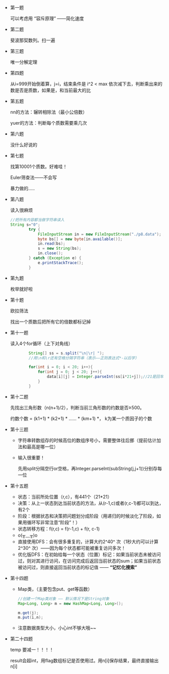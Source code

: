 +   第一题

    可以考虑用 “容斥原理” ——简化速度

+   第二题

    斐波那契数列。扫一遍

+   第三题

    唯一分解定理

+   第四题

    从i=999开始倒着算，j=i，结束条件是 i^2 < max 依次减下去，判断乘出来的数是否是质数，如果是，和当前最大的比

+   第五题

    nn的方法：辗转相除法（最小公倍数）

    yuer的方法：判断每个质数需要乘几次

+   第六题

    没什么好说的

+   第七题

    找第10001个质数。好难哇！

    Euler筛查法——不会写

    暴力做的.....

+   第八题

    读入很麻烦

    ```java
    //把所有内容都当做字符串读入
    String s="0";
            try {  
                FileInputStream in = new FileInputStream("./p8.data"); // 读取文件路径  
                byte bs[] = new byte[in.available()];  
                in.read(bs);
                s = new String(bs);
                in.close();  
            } catch (Exception e) {  
                e.printStackTrace();  
            }
    ```

+   第九题

    枚举就好啦


+   第十题

    欧拉筛法

    找出一个质数后把所有它的倍数都标记掉

+   第十一题

    读入4个for循环（上下对角线）

    ```java
            String[] ss = s.split("\n|\r| ");
    		//用\n和\r还有空格分隔字符串（表示——正则表达式*-以后学）

            for(int i = 0; i < 20; i++){
                for(int j = 0; j < 20; j++){
                    data[i][j] = Integer.parseInt(ss[i*21+j]);//21是回车
                }
            }
    ```

+   第十二题

    先找出三角形数（n(n+1)/2），判断当前三角形数的约数是否≥500。

    约数个数 = (k1+1) * (k2+1) * ...... * (km+1) *， k为某一个质因子的个数

+   第十三题

    +   字符串转数组存的时候高位的数组序号小，需要整体往后挪（提前估计加法和最高是哪一位）

    +   输入很重要！

        先用split分隔空行or空格，再Integer.parseInt(subString(j,j+1))分别存每一位

+   第十五题

    +   状态：当前所处位置（r,c），有441个（21*21）
    +   决策：从上一状态到达当前状态的方法，从(r-1,c)或者(r,c-1)都可以到达，有2个
    +   阶段：根据状态和决策把问题划分成阶段（用递归的时候淡化了阶段，如果用循环写非常注意“阶段”！）
    +   状态转移方程：f(r,c) = f(r-1,c) + f(r, c-1)
    +   o(╥﹏╥)o
    +   直接使用DFS：会有很多重复的，计算大约2^40^ 次（1秒大约可以计算2^30^ 次）——因为每个状态都可能被重复访问多次！
    +   优化版DFS：在初始给每一个状态（位置）标记：如果当前状态未被访问过，则对其进行访问，在访问完成后返回当前状态的sum；如果当前状态被访问过，则直接返回当前状态的标记值   ——   **“记忆化搜索”**

+   第十四题

    +   Map类，（主要包含put、get等函数）

        ```java
        //创建一个Map类对象 —— 默认情况下是String对象
        Map<Long, Long> m = new HashMap<Long, Long>();

        m.get(j);
        m.put(i,n);
        ```

    +   注意数据类型大小，小心int不够大哦~~

+   第二十四题

    temp 要减一！！！！

     result会超int，用flag数组标记是否使用过。用n[i]保存结果，最终直接输出n[i]